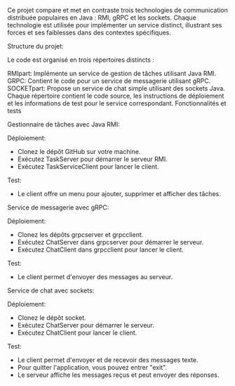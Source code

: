 Ce projet compare et met en contraste trois technologies de communication distribuée populaires en Java : RMI, gRPC et les sockets. Chaque technologie est utilisée pour implémenter un service distinct, illustrant ses forces et ses faiblesses dans des contextes spécifiques.

Structure du projet: 

Le code est organisé en trois répertoires distincts :

RMIpart: Implémente un service de gestion de tâches utilisant Java RMI.
GRPC: Contient le code pour un service de messagerie utilisant gRPC.
SOCKETpart: Propose un service de chat simple utilisant des sockets Java.
Chaque répertoire contient le code source, les instructions de déploiement et les informations de test pour le service correspondant.
Fonctionnalités et tests

Gestionnaire de tâches avec Java RMI:

Déploiement:

- Clonez le dépôt GitHub sur votre machine.
- Exécutez TaskServer pour démarrer le serveur RMI.
- Exécutez TaskServiceClient pour lancer le client.

Test:

- Le client offre un menu pour ajouter, supprimer et afficher des tâches.

Service de messagerie avec gRPC:

Déploiement:

- Clonez les dépôts grpcserver et grpcclient.
- Exécutez ChatServer dans grpcserver pour démarrer le serveur.
- Exécutez ChatClient dans grpcclient pour lancer le client.

Test:

- Le client permet d'envoyer des messages au serveur.

Service de chat avec sockets:

Déploiement:

- Clonez le dépôt socket.
- Exécutez ChatServer pour démarrer le serveur.
- Exécutez ChatClient pour lancer le client.

Test:

- Le client permet d'envoyer et de recevoir des messages texte.
- Pour quitter l'application, vous pouvez entrer "exit".
- Le serveur affiche les messages reçus et peut envoyer des réponses.

